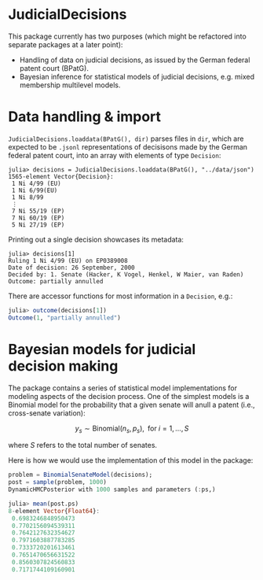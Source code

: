 # JudicialDecisions

This package currently has two purposes (which might be refactored into separate packages at a later point): 
- Handling of data on judicial decisions, as issued by the German federal patent court (BPatG).
- Bayesian inference for statistical models of judicial decisions, e.g. mixed membership multilevel models.

# Data handling & import

`JudicialDecisions.loaddata(BPatG(), dir)` parses files in `dir`, which are expected to be `.jsonl` representations
of decisisons made by the German federal patent court, into an array with elements of type `Decision`:

```julia-repl
julia> decisions = JudicialDecisions.loaddata(BPatG(), "../data/json")
1565-element Vector{Decision}:
 1 Ni 4/99 (EU)
 1 Ni 6/99(EU)
 1 Ni 8/99
 ⋮
 7 Ni 55/19 (EP)
 7 Ni 60/19 (EP)
 5 Ni 27/19 (EP)
```

Printing out a single decision showcases its metadata:

```julia-repl
julia> decisions[1]
Ruling 1 Ni 4/99 (EU) on EP0389008
Date of decision: 26 September, 2000
Decided by: 1. Senate (Hacker, K Vogel, Henkel, W Maier, van Raden)
Outcome: partially annulled
```
There are accessor functions for most information in a `Decision`, e.g.:

```julia
julia> outcome(decisions[1])
Outcome(1, "partially annulled")
```

# Bayesian models for judicial decision making

The package contains a series of statistical model implementations for modeling aspects of the decision process.
One of the simplest models is a Binomial model for the probability that a given senate will anull a patent (i.e., cross-senate variation):

$$
y_s \sim \textrm{Binomial}(n_s, p_s), \;\; \textrm{for} \; i=1, \ldots, S
$$

where $S$ refers to the total number of senates.

Here is how we would use the implementation of this model in the package:


```julia
problem = BinomialSenateModel(decisions);
post = sample(problem, 1000)
DynamicHMCPosterior with 1000 samples and parameters (:ps,)

julia> mean(post.ps)
8-element Vector{Float64}:
 0.6983246848950473
 0.7702156094539311
 0.7642127632354627
 0.7971603887783285
 0.7333720201613461
 0.7651470656631522
 0.8560307824560833
 0.7171744109160901
```

